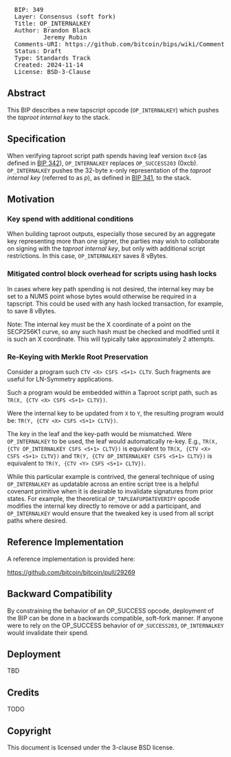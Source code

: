 <pre>
  BIP: 349
  Layer: Consensus (soft fork)
  Title: OP_INTERNALKEY
  Author: Brandon Black <freedom@reardencode.com>
          Jeremy Rubin <j@rubin.io>
  Comments-URI: https://github.com/bitcoin/bips/wiki/Comments:BIP-0349
  Status: Draft
  Type: Standards Track
  Created: 2024-11-14
  License: BSD-3-Clause
</pre>

## Abstract

This BIP describes a new tapscript opcode (`OP_INTERNALKEY`) which
pushes the _taproot internal key_ to the stack.

## Specification

When verifying taproot script path spends having leaf version `0xc0` (as
defined in [BIP 342]), `OP_INTERNALKEY` replaces `OP_SUCCESS203` (0xcb).
`OP_INTERNALKEY` pushes the 32-byte x-only representation of the _taproot
internal key_ (referred to as _p_), as defined in [BIP 341], to the stack.

## Motivation

### Key spend with additional conditions

When building taproot outputs, especially those secured by an aggregate key
representing more than one signer, the parties may wish to collaborate on
signing with the _taproot internal key_, but only with additional script
restrictions. In this case, `OP_INTERNALKEY` saves 8 vBytes.

### Mitigated control block overhead for scripts using hash locks

In cases where key path spending is not desired, the internal key may be set to
a NUMS point whose bytes would otherwise be required in a tapscript. This could
be used with any hash locked transaction, for example, to save 8 vBytes.

Note: The internal key must be the X coordinate of a point on the SECP256K1
curve, so any such hash must be checked and modified until it is such an X
coordinate. This will typically take approximately 2 attempts.

### Re-Keying with Merkle Root Preservation

Consider a program such `CTV <X> CSFS <S+1> CLTV`. Such fragments are useful for LN-Symmetry applications.

Such a program would be embedded within a Taproot script path, such as `TR(X, {CTV <X> CSFS <S+1> CLTV})`.

Were the internal key to be updated from `X` to `Y`, the resulting program would be: `TR(Y, {CTV <X> CSFS <S+1> CLTV})`.

The key in the leaf and the key-path would be mismatched. Were `OP_INTERNALKEY` to be used,
the leaf would automatically re-key.
E.g., `TR(X, {CTV OP_INTERNALKEY CSFS <S+1> CLTV})` is equivalent to `TR(X, {CTV <X> CSFS <S+1> CLTV})`
and `TR(Y, {CTV OP_INTERNALKEY CSFS <S+1> CLTV})` is equivalent to `TR(Y, {CTV <Y> CSFS <S+1> CLTV})`.

While this particular example is contrived, the general technique of using `OP_INTERNALKEY`
as updatable across an entire script tree is a helpful covenant primitive when it is desirable to
invalidate signatures from prior states. For example, the theoretical `OP_TAPLEAFUPDATEVERIFY` opcode
modifies the internal key directly to remove or add a participant, and `OP_INTERNALKEY` would ensure
that the tweaked key is used from all script paths where desired.

## Reference Implementation

A reference implementation is provided here:

https://github.com/bitcoin/bitcoin/pull/29269

## Backward Compatibility

By constraining the behavior of an OP_SUCCESS opcode, deployment of the BIP
can be done in a backwards compatible, soft-fork manner. If anyone were to
rely on the OP_SUCCESS behavior of `OP_SUCCESS203`, `OP_INTERNALKEY` would
invalidate their spend.

## Deployment

TBD

## Credits

TODO

## Copyright

This document is licensed under the 3-clause BSD license.

[BIP 341]: https://github.com/bitcoin/bips/blob/master/bip-0341.mediawiki

[BIP 342]: https://github.com/bitcoin/bips/blob/master/bip-0342.mediawiki

